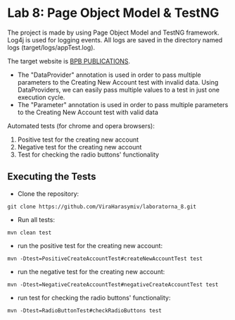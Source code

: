 # Lab 8: Page Object Model & TestNG
  The project is made by using Page Object Model and TestNG framework. Log4j is used for logging events. All logs are saved in the directory named logs (target/logs/appTest.log).

The target website is [BPB PUBLICATIONS](http://practice.bpbonline.com/index.php).

- The "DataProvider" annotation is used in order to pass multiple parameters to the Creating New Account test with invalid data. Using DataProviders, we can easily pass multiple values to a test in just one execution cycle.
- The "Parameter" annotation is used in order to pass multiple parameters to the Creating New Account test with valid data

Automated tests (for chrome and opera browsers):
1. Positive test for the creating new account
2. Negative test for the creating new account
3. Test for checking the radio buttons' functionality

## Executing the Tests

- Clone the repository:
```shell
git clone https://github.com/ViraHarasymiv/laboratorna_8.git
```
- Run all tests:
```shell
mvn clean test
```
- run the positive test for the creating new account:
```shell
mvn -Dtest=PositiveCreateAccountTest#createNewAccountTest test
```
- run the negative test for the creating new account:
```shell
mvn -Dtest=NegativeCreateAccountTest#negativeCreateAccountTest test
```
- run test for checking the radio buttons' functionality:
```shell
mvn -Dtest=RadioButtonTest#checkRadioButtons test
```

